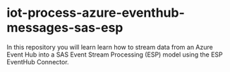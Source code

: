 # iot-process-azure-eventhub-messages-sas-esp
In this repository you will learn learn how to stream data from an Azure Event Hub into a SAS Event Stream Processing (ESP) model using the ESP EventHub Connector.
